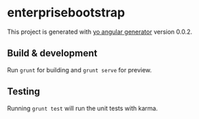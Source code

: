 # enterprisebootstrap

This project is generated with [yo angular generator](https://github.com/yeoman/generator-angular)
version 0.0.2.

## Build & development

Run `grunt` for building and `grunt serve` for preview.

## Testing

Running `grunt test` will run the unit tests with karma.
